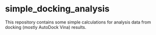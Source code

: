 # simple_docking_analysis

This repository contains some simple calculations for analysis data from docking (mostly AutoDock Vina) results.
